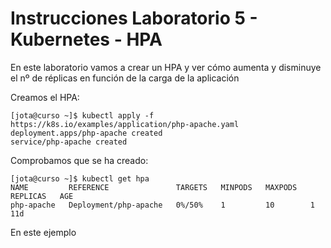 # Instrucciones Laboratorio 5 - Kubernetes - HPA
En este laboratorio vamos a crear un HPA y ver cómo aumenta y disminuye el nº de réplicas en función de la carga de la aplicación

Creamos el HPA:

	[jota@curso ~]$ kubectl apply -f https://k8s.io/examples/application/php-apache.yaml
	deployment.apps/php-apache created
	service/php-apache created

Comprobamos que se ha creado:
	
	[jota@curso ~]$ kubectl get hpa
	NAME         REFERENCE               TARGETS   MINPODS   MAXPODS   REPLICAS   AGE
	php-apache   Deployment/php-apache   0%/50%    1         10        1          11d

En este ejemplo
